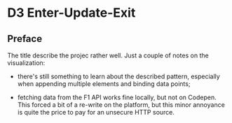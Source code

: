 # D3 Enter-Update-Exit

<!-- Semi-proud result live [right here on codepen](). -->

## Preface

The title describe the projec rather well. Just a couple of notes on the visualization:

- there's still something to learn about the described pattern, especially when appending multiple elements and binding data points;

- fetching data from the F1 API works fine locally, but not on Codepen. This forced a bit of a re-write on the platform, but this minor annoyance is quite the price to pay for an unsecure HTTP source.
